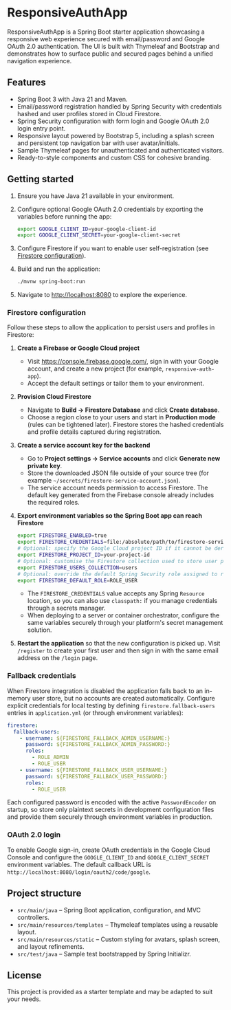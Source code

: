 # ResponsiveAuthApp

ResponsiveAuthApp is a Spring Boot starter application showcasing a responsive web experience secured with email/password and Google OAuth 2.0 authentication. The UI is built with Thymeleaf and Bootstrap and demonstrates how to surface public and secured pages behind a unified navigation experience.

## Features

- Spring Boot 3 with Java 21 and Maven.
- Email/password registration handled by Spring Security with credentials hashed and user profiles stored in Cloud Firestore.
- Spring Security configuration with form login and Google OAuth 2.0 login entry point.
- Responsive layout powered by Bootstrap 5, including a splash screen and persistent top navigation bar with user avatar/initials.
- Sample Thymeleaf pages for unauthenticated and authenticated visitors.
- Ready-to-style components and custom CSS for cohesive branding.

## Getting started

1. Ensure you have Java 21 available in your environment.
2. Configure optional Google OAuth 2.0 credentials by exporting the variables before running the app:

   ```bash
   export GOOGLE_CLIENT_ID=your-google-client-id
   export GOOGLE_CLIENT_SECRET=your-google-client-secret
   ```

3. Configure Firestore if you want to enable user self-registration (see [Firestore configuration](#firestore-configuration)).

4. Build and run the application:

   ```bash
   ./mvnw spring-boot:run
   ```

5. Navigate to <http://localhost:8080> to explore the experience.

### Firestore configuration

Follow these steps to allow the application to persist users and profiles in Firestore:

1. **Create a Firebase or Google Cloud project**
   - Visit <https://console.firebase.google.com/>, sign in with your Google account, and create a new project (for example, `responsive-auth-app`).
   - Accept the default settings or tailor them to your environment.

2. **Provision Cloud Firestore**
   - Navigate to **Build → Firestore Database** and click **Create database**.
   - Choose a region close to your users and start in **Production mode** (rules can be tightened later). Firestore stores the hashed credentials and profile details captured during registration.

3. **Create a service account key for the backend**
   - Go to **Project settings → Service accounts** and click **Generate new private key**.
   - Store the downloaded JSON file outside of your source tree (for example `~/secrets/firestore-service-account.json`).
   - The service account needs permission to access Firestore. The default key generated from the Firebase console already includes the required roles.

4. **Export environment variables so the Spring Boot app can reach Firestore**

   ```bash
   export FIRESTORE_ENABLED=true
   export FIRESTORE_CREDENTIALS=file:/absolute/path/to/firestore-service-account.json
   # Optional: specify the Google Cloud project ID if it cannot be derived from the credentials
   export FIRESTORE_PROJECT_ID=your-project-id
   # Optional: customise the Firestore collection used to store user profiles (defaults to "users")
   export FIRESTORE_USERS_COLLECTION=users
   # Optional: override the default Spring Security role assigned to registered users (defaults to "ROLE_USER")
   export FIRESTORE_DEFAULT_ROLE=ROLE_USER
   ```

   - The `FIRESTORE_CREDENTIALS` value accepts any Spring `Resource` location, so you can also use `classpath:` if you manage credentials through a secrets manager.
   - When deploying to a server or container orchestrator, configure the same variables securely through your platform's secret management solution.

5. **Restart the application** so that the new configuration is picked up. Visit `/register` to create your first user and then sign in with the same email address on the `/login` page.

### Fallback credentials

When Firestore integration is disabled the application falls back to an in-memory user store, but no accounts are created automatically. Configure explicit credentials for local testing by defining `firestore.fallback-users` entries in `application.yml` (or through environment variables):

```yaml
firestore:
  fallback-users:
    - username: ${FIRESTORE_FALLBACK_ADMIN_USERNAME:}
      password: ${FIRESTORE_FALLBACK_ADMIN_PASSWORD:}
      roles:
        - ROLE_ADMIN
        - ROLE_USER
    - username: ${FIRESTORE_FALLBACK_USER_USERNAME:}
      password: ${FIRESTORE_FALLBACK_USER_PASSWORD:}
      roles:
        - ROLE_USER
```

Each configured password is encoded with the active `PasswordEncoder` on startup, so store only plaintext secrets in development configuration files and provide them securely through environment variables in production.

### OAuth 2.0 login

To enable Google sign-in, create OAuth credentials in the Google Cloud Console and configure the `GOOGLE_CLIENT_ID` and `GOOGLE_CLIENT_SECRET` environment variables. The default callback URL is `http://localhost:8080/login/oauth2/code/google`.

## Project structure

- `src/main/java` – Spring Boot application, configuration, and MVC controllers.
- `src/main/resources/templates` – Thymeleaf templates using a reusable layout.
- `src/main/resources/static` – Custom styling for avatars, splash screen, and layout refinements.
- `src/test/java` – Sample test bootstrapped by Spring Initializr.

## License

This project is provided as a starter template and may be adapted to suit your needs.
